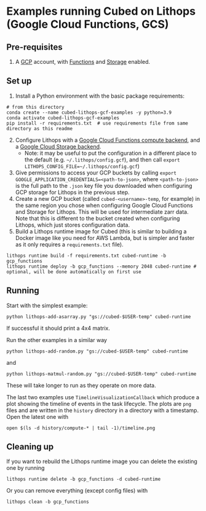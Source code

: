 # Examples running Cubed on Lithops (Google Cloud Functions, GCS)

## Pre-requisites

1. A [GCP](https://cloud.google.com/) account, with [Functions](https://lithops-cloud.github.io/docs/source/compute_config/gcp_functions.html#installation) and [Storage](https://lithops-cloud.github.io/docs/source/storage_config/gcp_storage.html#installation) enabled.

## Set up

1. Install a Python environment with the basic package requirements:

```shell
# from this directory
conda create --name cubed-lithops-gcf-examples -y python=3.9
conda activate cubed-lithops-gcf-examples
pip install -r requirements.txt  # use requirements file from same directory as this readme
```

2. Configure Lithops with a [Google Cloud Functions compute backend](https://lithops-cloud.github.io/docs/source/compute_config/gcp_functions.html#configuration), and a [Google Cloud Storage backend](https://lithops-cloud.github.io/docs/source/storage_config/gcp_storage.html#configuration).
   - Note: it may be useful to put the configuration in a different place to the default (e.g. `~/.lithops/config.gcf`), and then call `export LITHOPS_CONFIG_FILE=~/.lithops/config.gcf`)
3. Give permissions to access your GCP buckets by calling `export GOOGLE_APPLICATION_CREDENTIALS=<path-to-json>`, where `<path-to-json>` is the full path to the `.json` key file you downloaded when configuring GCP storage for Lithops in the previous step.
4. Create a new GCP bucket (called `cubed-<username>-temp`, for example) in the same region you chose when configuring Google Cloud Functions and Storage for Lithops. This will be used for intermediate zarr data. Note that this is different to the bucket created when configuring Lithops, which just stores configuration data.
5. Build a Lithops runtime image for Cubed (this is similar to building a Docker image like you need for AWS Lambda, but is simpler and faster as it only requires a `requirements.txt` file).

```shell
lithops runtime build -f requirements.txt cubed-runtime -b gcp_functions
lithops runtime deploy -b gcp_functions --memory 2048 cubed-runtime # optional, will be done automatically on first use
```

## Running

Start with the simplest example:

```shell
python lithops-add-asarray.py "gs://cubed-$USER-temp" cubed-runtime
```

If successful it should print a 4x4 matrix.

Run the other examples in a similar way

```shell
python lithops-add-random.py "gs://cubed-$USER-temp" cubed-runtime
```

and

```shell
python lithops-matmul-random.py "gs://cubed-$USER-temp" cubed-runtime
```

These will take longer to run as they operate on more data.


The last two examples use `TimelineVisualizationCallback` which produce a plot showing the timeline of events in the task lifecycle.
The plots are `png` files and are written in the `history` directory in a directory with a timestamp. Open the latest one with

```shell
open $(ls -d history/compute-* | tail -1)/timeline.png
```

## Cleaning up

If you want to rebuild the Lithops runtime image you can delete the existing one by running

```shell
lithops runtime delete -b gcp_functions -d cubed-runtime
```

Or you can remove everything (except config files) with

```shell
lithops clean -b gcp_functions
```
